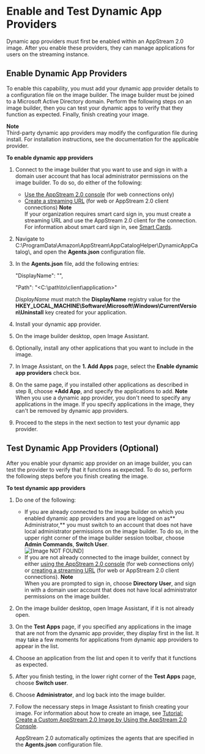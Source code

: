 # Enable and Test Dynamic App Providers<a name="enable-test-dynamic-app-providers"></a>

Dynamic app providers must first be enabled within an AppStream 2\.0 image\. After you enable these providers, they can manage applications for users on the streaming instance\.

## Enable Dynamic App Providers<a name="enable-dynamic-app-providers"></a>

 To enable this capability, you must add your dynamic app provider details to a configuration file on the image builder\. The image builder must be joined to a Microsoft Active Directory domain\. Perform the following steps on an image builder, then you can test your dynamic apps to verify that they function as expected\. Finally, finish creating your image\.

**Note**  
Third\-party dynamic app providers may modify the configuration file during install\. For installation instructions, see the documentation for the applicable provider\.

**To enable dynamic app providers**

1. Connect to the image builder that you want to use and sign in with a domain user account that has local administrator permissions on the image builder\. To do so, do either of the following: 
   + [Use the AppStream 2\.0 console](managing-image-builders-connect.md#managing-image-builders-connect-console) \(for web connections only\)
   + [Create a streaming URL](managing-image-builders-connect.md#managing-image-builders-connect-streaming-URL) \(for web or AppStream 2\.0 client connections\)
**Note**  
If your organization requires smart card sign in, you must create a streaming URL and use the AppStream 2\.0 client for the connection\. For information about smart card sign in, see [Smart Cards](client-system-requirements-feature-support.md#feature-support-USB-devices-qualified-smart-cards)\.

1. Navigate to C:\\ProgramData\\Amazon\\AppStream\\AppCatalogHelper\\DynamicAppCatalog\\, and open the **Agents\.json** configuration file\.

1. In the **Agents\.json** file, add the following entries:

   "DisplayName": "<Uninstall hive display name value>",

   "Path": "<C:\\path\\to\\client\\application>"

   *DisplayName* must match the **DisplayName** registry value for the **HKEY\_LOCAL\_MACHINE\\Software\\Microsoft\\Windows\\CurrentVersion\\Uninstall** key created for your application\.

1. Install your dynamic app provider\.

1. On the image builder desktop, open Image Assistant\.

1. Optionally, install any other applications that you want to include in the image\. 

1. In Image Assistant, on the **1\. Add Apps** page, select the **Enable dynamic app providers** check box\.

1. On the same page, if you installed other applications as described in step 8, choose **\+Add App**, and specify the applications to add\.
**Note**  
When you use a dynamic app provider, you don't need to specify any applications in the image\. If you specify applications in the image, they can't be removed by dynamic app providers\.

1. Proceed to the steps in the next section to test your dynamic app provider\.

## Test Dynamic App Providers \(Optional\)<a name="test-dynamic-app-providers"></a>

After you enable your dynamic app provider on an image builder, you can test the provider to verify that it functions as expected\. To do so, perform the following steps before you finish creating the image\.

**To test dynamic app providers**

1. Do one of the following: 
   + If you are already connected to the image builder on which you enabled dynamic app providers and you are logged on as** Administrator,** you must switch to an account that does not have local administrator permissions on the image builder\. To do so, in the upper right corner of the image builder session toolbar, choose **Admin Commands**, **Switch User**\.   
![\[Image NOT FOUND\]](http://docs.aws.amazon.com/appstream2/latest/developerguide/images/admin-commands-switch-user.png)
   + If you are not already connected to the image builder, connect by either [using the AppStream 2\.0 console](managing-image-builders-connect.md#managing-image-builders-connect-console) \(for web connections only\) or [creating a streaming URL](managing-image-builders-connect.md#managing-image-builders-connect-streaming-URL) \(for web or AppStream 2\.0 client connections\)\.
**Note**  
When you are prompted to sign in, choose **Directory User**, and sign in with a domain user account that does not have local administrator permissions on the image builder\. 

1. On the image builder desktop, open Image Assistant, if it is not already open\. 

1. On the **Test Apps** page, if you specified any applications in the image that are not from the dynamic app provider, they display first in the list\. It may take a few moments for applications from dynamic app providers to appear in the list\.

1. Choose an application from the list and open it to verify that it functions as expected\.

1. After you finish testing, in the lower right corner of the **Test Apps** page, choose **Switch user**\. 

1. Choose **Administrator**, and log back into the image builder\.

1. Follow the necessary steps in Image Assistant to finish creating your image\. For information about how to create an image, see [Tutorial: Create a Custom AppStream 2\.0 Image by Using the AppStream 2\.0 Console](tutorial-image-builder.md)\.

   AppStream 2\.0 automatically optimizes the agents that are specified in the **Agents\.json** configuration file\.